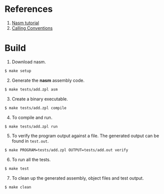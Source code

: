 # References
1. [Nasm tutorial](https://cs.lmu.edu/~ray/notes/nasmtutorial/)
2. [Calling Conventions](https://chromium.googlesource.com/chromiumos/docs/+/master/constants/syscalls.md#calling-conventions)

# Build
1. Download nasm.
```sh
$ make setup
```
2. Generate the **nasm** assembly code.
```sh
$ make tests/add.zpl asm
```
3. Create a binary executable.
```sh
$ make tests/add.zpl compile
```
4. To compile and run.
```sh
$ make tests/add.zpl run
```
5. To verify the program output against a file. The generated output can be found in `test.out`.
```sh
$ make PROGRAM=tests/add.zpl OUTPUT=tests/add.out verify
```
6. To run all the tests.
```sh
$ make test
```
7. To clean up the generated assembly, object files and test output.
```sh
$ make clean
```
